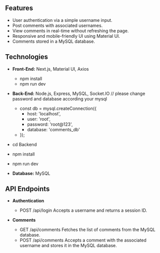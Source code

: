## Features

- User authentication via a simple username input.
- Post comments with associated usernames.
- View comments in real-time without refreshing the page.
- Responsive and mobile-friendly UI using Material UI.
- Comments stored in a MySQL database.

## Technologies

- **Front-End:** Next.js, Material UI, Axios
    -  npm install
    -  npm run dev
- **Back-End:** Node.js, Express, MySQL, Socket.IO
  // please change password and database according your mysql
  - const db = mysql.createConnection({
    - host: 'localhost',
    - user: 'root',
    - password: 'root@123',
    - database: 'comments_db'
  - });

 - cd Backend
 - npm install
 - npm run dev
- **Database:** MySQL

## API Endpoints
- **Authentication** 
   - POST /api/login Accepts a username and returns a session ID.

- **Comments**
    - GET /api/comments  Fetches the list of comments from the MySQL database.
    - POST /api/comments  Accepts a comment with the associated username and stores it in the MySQL database.
